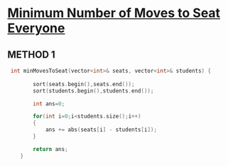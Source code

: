 <h1><a href="https://leetcode.com/problems/minimum-number-of-moves-to-seat-everyone/description/" target="_blank">Minimum Number of Moves to Seat Everyone</a></h1>



## METHOD 1
```cpp
 int minMovesToSeat(vector<int>& seats, vector<int>& students) {
        
        sort(seats.begin(),seats.end());
        sort(students.begin(),students.end());

        int ans=0;

        for(int i=0;i<students.size();i++)
        {
            ans += abs(seats[i] - students[i]);
        }

        return ans;
    }
```